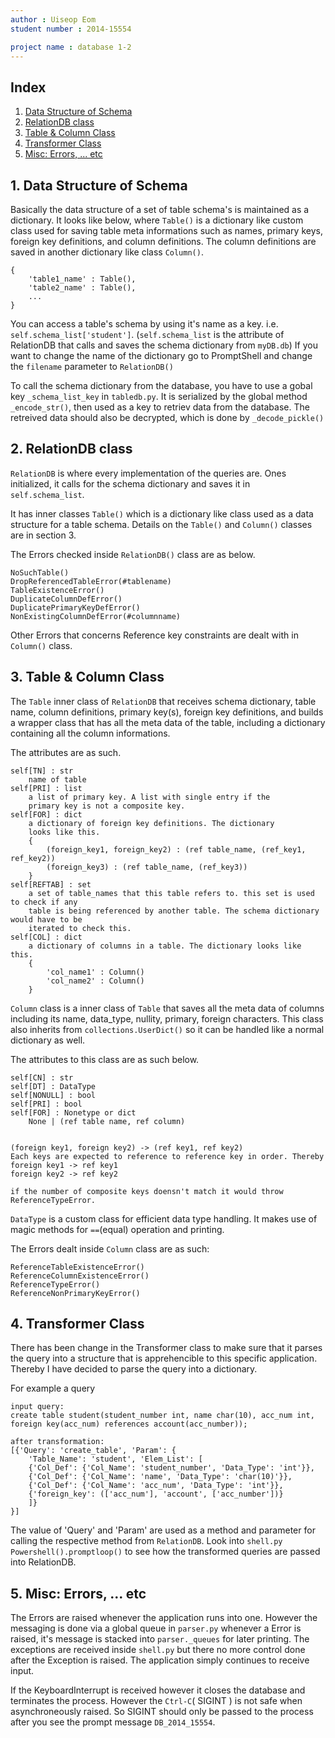```yaml
---
author : Uiseop Eom
student number : 2014-15554

project name : database 1-2
---
```


## Index
1. [Data Structure of Schema](#schema)
2. [RelationDB class](#relationdb)
3. [Table & Column Class](#table_column)
4. [Transformer Class](#parser)
5. [Misc: Errors, ... etc](#etc)

## 1. <a name="schema">Data Structure of Schema</a>
Basically the data structure of a set of table schema's is maintained as a dictionary.
It looks like below, where `Table()` is a dictionary like custom class used for saving table
meta informations such as names, primary keys, foreign key definitions, and column definitions.
The column definitions are saved in another dictionary like class `Column()`.

```
{
    'table1_name' : Table(),
    'table2_name' : Table(),
    ...
}
```

You can access a table's schema by using it's name as a key. i.e. `self.schema_list['student']`.
(`self.schema_list` is the attribute of RelationDB that calls and saves the schema dictionary from `myDB.db`)
If you want to change the name of the dictionary go to PromptShell and change the `filename` parameter to `RelationDB()`

To call the schema dictionary from the database, you have to use a gobal key `_schema_list_key` in `tabledb.py`.
It is serialized by the global method `_encode_str()`, then used as a key to retriev data from the database. The retreived
data should also be decrypted, which is done by `_decode_pickle()`

## 2. <a name="relationdb">RelationDB class</a>
`RelationDB` is where every implementation of the queries are. Ones initialized, it calls for
the schema dictionary and saves it in `self.schema_list`.

It has inner classes `Table()` which is a dictionary like class used as a data structure for a table schema.
Details on the `Table()` and `Column()` classes are in section 3.

The Errors checked inside `RelationDB()` class are as below.
```
NoSuchTable()
DropReferencedTableError(#tablename)
TableExistenceError()
DuplicateColumnDefError()
DuplicatePrimaryKeyDefError()
NonExistingColumnDefError(#columnname)
```
Other Errors that concerns Reference key constraints are dealt with in `Column()` class.

## 3. <a name="table_column">Table & Column Class</a>
The `Table` inner class of `RelationDB` that receives schema dictionary, table name, column definitions, primary key(s), foreign key definitions, and
builds a wrapper class that has all the meta data of the table, including a dictionary containing all the column informations.

The attributes are as such.
```
self[TN] : str
    name of table
self[PRI] : list
    a list of primary key. A list with single entry if the 
    primary key is not a composite key.
self[FOR] : dict
    a dictionary of foreign key definitions. The dictionary
    looks like this.
    {
        (foreign_key1, foreign_key2) : (ref table_name, (ref_key1, ref_key2))
        (foreign_key3) : (ref table_name, (ref_key3))
    }
self[REFTAB] : set
    a set of table_names that this table refers to. this set is used to check if any
    table is being referenced by another table. The schema dictionary would have to be
    iterated to check this.
self[COL] : dict
    a dictionary of columns in a table. The dictionary looks like this.
    {
        'col_name1' : Column()
        'col_name2' : Column()
    }
```

`Column` class is a inner class of `Table` that saves all the meta data of columns including
its name, data_type, nullity, primary, foreign characters.
This class also inherits from `collections.UserDict()` so it can be handled like a normal dictionary as well.

The attributes to this class are as such below.
```
self[CN] : str
self[DT] : DataType
self[NONULL] : bool
self[PRI] : bool
self[FOR] : Nonetype or dict
    None | (ref table name, ref column)


(foreign key1, foreign key2) -> (ref key1, ref key2)
Each keys are expected to reference to reference key in order. Thereby
foreign key1 -> ref key1
foreign key2 -> ref key2

if the number of composite keys doensn't match it would throw ReferenceTypeError.

```
`DataType` is a custom class for efficient data type handling. It makes use of magic methods for
`==`(equal) operation and printing.

The Errors dealt inside `Column` class are as such:
```
ReferenceTableExistenceError()
ReferenceColumnExistenceError()
ReferenceTypeError()
ReferenceNonPrimaryKeyError()
```

## 4. <a name="parser">Transformer Class</a>
There has been change in the Transformer class to make sure that it parses the query into a
structure that is apprehencible to this specific application. Thereby I have decided to parse the
query into a dictionary.

For example a query
```
input query:
create table student(student_number int, name char(10), acc_num int, foreign key(acc_num) references account(acc_number));

after transformation:
[{'Query': 'create_table', 'Param': {
    'Table_Name': 'student', 'Elem_List': [
    {'Col_Def': {'Col_Name': 'student_number', 'Data_Type': 'int'}}, 
    {'Col_Def': {'Col_Name': 'name', 'Data_Type': 'char(10)'}}, 
    {'Col_Def': {'Col_Name': 'acc_num', 'Data_Type': 'int'}}, 
    {'foreign_key': (['acc_num'], 'account', ['acc_number'])}
    ]}
}]
```

The value of 'Query' and 'Param' are used as a method and parameter for calling the respective
method from `RelationDB`.
Look into `shell.py` `Powershell().promptloop()` to see how the transformed queries are passed into RelationDB.

## 5. <a name="etc">Misc: Errors, ... etc</a>
The Errors are raised whenever the application runs into one. However the messaging is done via a global queue in `parser.py`
whenever a Error is raised, it's message is stacked into `parser._queues` for later printing. The exceptions are
received inside `shell.py` but there no more control done after the Exception is raised. The application simply
continues to receive input.

If the KeyboardInterrupt is received however it closes the database and terminates the process.
However the `Ctrl-C`( SIGINT ) is not safe when asynchroneously raised. So SIGINT should only be
passed to the process after you see the prompt message `DB_2014_15554`.